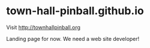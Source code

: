 # town-hall-pinball.github.io

Visit http://townhallpinball.org

Landing page for now. We need a web site developer!
